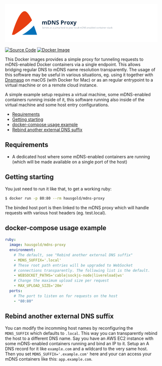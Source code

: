 ![mDNS proxy](https://raw.githubusercontent.com/hausgold/mdns-proxy/master/docs/assets/project.png)

[![Source Code](https://img.shields.io/badge/source-on%20github-blue.svg)](https://github.com/hausgold/mdns-proxy)
[![Docker Image](https://img.shields.io/badge/image-on%20docker%20hub-blue.svg)](https://hub.docker.com/r/hausgold/mdns-proxy/)

This Docker images provides a simple proxy for tunneling requests to
mDNS-enabled Docker containers via a single endpoint. This allows bridging
regular DNS to mDNS name resolution transparently. The usage of this software
may be useful in various situations, eg. using it together with
[Dnsmasq](http://www.thekelleys.org.uk/dnsmasq/doc.html) on macOS (with Docker
for Mac) or as an regular entrypoint to a virtual machine or on a remote cloud
instance.

A simple example setup requires a virtual machine, some mDNS-enabled containers
running inside of it, this software running also inside of the virtual machine
and some host entry configurations.

- [Requirements](#requirements)
- [Getting starting](#getting-starting)
- [docker-compose usage example](#docker-compose-usage-example)
- [Rebind another external DNS suffix](#rebind-another-external-dns-suffix)

## Requirements

* A dedicated host where some mDNS-enabled containers are running (which will
  be made available on a single port of the host)

## Getting starting

You just need to run it like that, to get a working ruby:

```bash
$ docker run -p 80:80 --rm hausgold/mdns-proxy
```

The binded host port is then linked to the mDNS proxy which will handle
requests with various host headers (eg. test.local).

## docker-compose usage example

```yaml
ruby:
  image: hausgold/mdns-proxy
  environment:
    # The default, see "Rebind another external DNS suffix"
    - MDNS_SUFFIX='.local'
    # These root path entries will be upgraded to WebSocket
    # connections transparently. The following list is the default.
    - WEBSOCKET_PATHS='cable|sockjs-node|livereload|ws'
    # Change the maximum upload size per request
    - MAX_UPLOAD_SIZE='20m'
  ports:
    # The port to listen on for requests on the host
    - "80:80"
```

## Rebind another external DNS suffix

You can modify the incomming host names by reconfiguring the `MDNS_SUFFIX`
which defaults to `.local`. This way you can transparently rebind the host to a
different DNS name. Say you have an AWS EC2 instance with some mDNS-enabled
containers running and bind an IP to it. Setup an A DNS record for it like
`example.com` and a wildcard to the very same host.  Then you set
`MDNS_SUFFIX='.example.com'` here and your can access your mDNS containers like
this: `app.example.com`.
